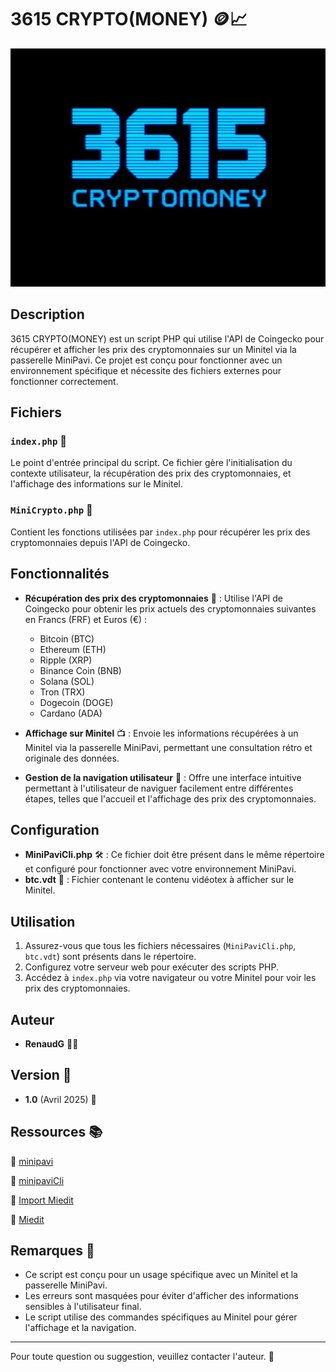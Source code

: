 # 3615 CRYPTO(MONEY) 🪙📈

<p align="center">
  <img src="3615CryptoMoney.jpg" alt="Bitcoin logo" width="600"/>
</p>

## Description

3615 CRYPTO(MONEY) est un script PHP qui utilise l'API de Coingecko pour récupérer et afficher les prix des cryptomonnaies sur un Minitel via la passerelle MiniPavi. Ce projet est conçu pour fonctionner avec un environnement spécifique et nécessite des fichiers externes pour fonctionner correctement.

## Fichiers

### `index.php` 📄

Le point d'entrée principal du script. Ce fichier gère l'initialisation du contexte utilisateur, la récupération des prix des cryptomonnaies, et l'affichage des informations sur le Minitel.

### `MiniCrypto.php` 📄

Contient les fonctions utilisées par `index.php` pour récupérer les prix des cryptomonnaies depuis l'API de Coingecko.

## Fonctionnalités

- **Récupération des prix des cryptomonnaies** 💸 : Utilise l'API de Coingecko pour obtenir les prix actuels des cryptomonnaies suivantes en Francs (FRF) et Euros (€) :
  - Bitcoin (BTC)
  - Ethereum (ETH)
  - Ripple (XRP)
  - Binance Coin (BNB)
  - Solana (SOL)
  - Tron (TRX)
  - Dogecoin (DOGE)
  - Cardano (ADA)

- **Affichage sur Minitel** 📺 : Envoie les informations récupérées à un Minitel via la passerelle MiniPavi, permettant une consultation rétro et originale des données.

- **Gestion de la navigation utilisateur** 🔄 : Offre une interface intuitive permettant à l'utilisateur de naviguer facilement entre différentes étapes, telles que l'accueil et l'affichage des prix des cryptomonnaies.

## Configuration

- **MiniPaviCli.php** 🛠️ : Ce fichier doit être présent dans le même répertoire et configuré pour fonctionner avec votre environnement MiniPavi.
- **btc.vdt** 📜 : Fichier contenant le contenu vidéotex à afficher sur le Minitel.

## Utilisation

1. Assurez-vous que tous les fichiers nécessaires (`MiniPaviCli.php`, `btc.vdt`) sont présents dans le répertoire.
2. Configurez votre serveur web pour exécuter des scripts PHP.
3. Accédez à `index.php` via votre navigateur ou votre Minitel pour voir les prix des cryptomonnaies.

## Auteur

- **RenaudG** 👨‍💻

## Version 🔄

- **1.0** (Avril 2025) 📅

## Ressources 📚

🔗 [minipavi](http://www.minipavi.fr)

🔗 [minipaviCli](https://github.com/ludosevilla/minipaviCli)

🔗 [Import Miedit](https://www.minipavi.fr/miedit/minipavi-expMiedit.html)

🔗 [Miedit](https://minitel.cquest.org/)

## Remarques 📝

- Ce script est conçu pour un usage spécifique avec un Minitel et la passerelle MiniPavi.
- Les erreurs sont masquées pour éviter d'afficher des informations sensibles à l'utilisateur final.
- Le script utilise des commandes spécifiques au Minitel pour gérer l'affichage et la navigation.

---

Pour toute question ou suggestion, veuillez contacter l'auteur. 📧
